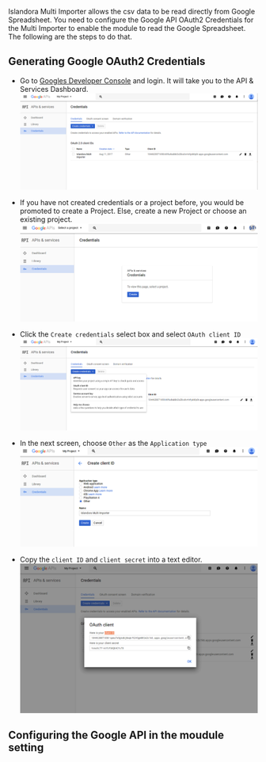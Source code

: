 Islandora Multi Importer allows the csv data to be read directly from Google Spreadsheet.  You need to configure the Google API OAuth2 Credentials for the Multi Importer to enable the module to read the Google Spreadsheet.  The following are the steps to do that.

## Generating Google OAuth2 Credentials 
* Go to [Googles Developer Console](https://console.developers.google.com) and login.  It will take you to the API & Services Dashboard.  
![Developer Console](/docs/images/Developer_Console.png)

* If you have not created credentials or a project before, you would be promoted to create a Project.  Else, create a new Project or choose an existing project.  
![Create Project](/docs/images/Create_Project.png)

* Click the `Create credentials` select box and select `OAuth client ID`
![Create credentials select](/docs/images/Create_credentials.png)

* In the next screen, choose `Other` as the `Application type`
![Choose Other for Application type](/docs/images/Application_type.png)

* Copy the `client ID` and `client secret` into a text editor.  
![OAuth ID and Key](/docs/images/OAuth_ID_Key.png)

## Configuring the Google API in the moudule setting
